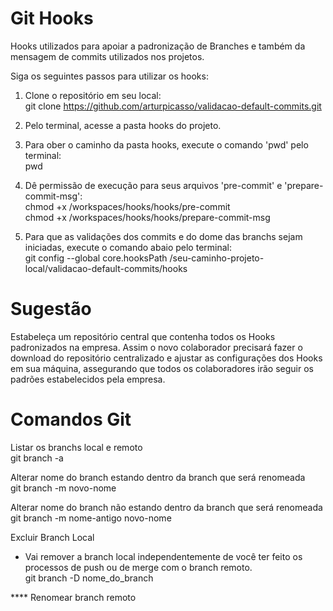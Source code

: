 # Git Hooks

Hooks utilizados para apoiar a padronização de Branches e também da mensagem de commits utilizados nos projetos.

Siga os seguintes passos para utilizar os hooks:

1) Clone o repositório em seu local: <br />
git clone https://github.com/arturpicasso/validacao-default-commits.git

2) Pelo terminal, acesse a pasta hooks do projeto. 
3) Para ober o caminho da pasta hooks, execute o comando 'pwd' pelo terminal: <br />
pwd
4) Dê permissão de execução para seus arquivos 'pre-commit' e 'prepare-commit-msg':  <br />
chmod +x /workspaces/hooks/hooks/pre-commit <br />
chmod +x /workspaces/hooks/hooks/prepare-commit-msg 

5) Para que as validações dos commits e do dome das branchs sejam iniciadas, execute o comando abaio pelo terminal:  
git config --global core.hooksPath /seu-caminho-projeto-local/validacao-default-commits/hooks

# Sugestão

Estabeleça um repositório central que contenha todos os Hooks padronizados na empresa.
Assim o novo colaborador precisará fazer o download do repositório centralizado e ajustar as configurações dos Hooks em sua máquina, assegurando que todos os colaboradores irão seguir os padrões estabelecidos pela empresa.

# Comandos Git

Listar os branchs local e remoto <br />
git branch -a

Alterar nome do branch estando dentro da branch que será renomeada  <br />
git branch -m novo-nome

Alterar nome do branch não estando dentro da branch que será renomeada <br />
git branch -m nome-antigo novo-nome

Excluir Branch Local<br />
* Vai remover a branch local independentemente de você ter feito os processos de push ou de merge com o branch remoto.<br />
git branch -D nome_do_branch

**** Renomear branch remoto
